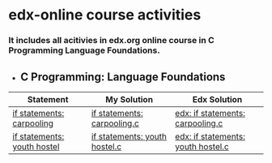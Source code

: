 # edx-online course activities
### It includes all acitivies in edx.org online course in C Programming Language Foundations.

  - ## C Programming: Language Foundations

| Statement| My Solution | Edx Solution |
|--|--|--|
|[if statements: carpooling](https://github.com/p3uj/edx---online-course-activities/blob/b0fb1c4eea420e6516a2fa757cb613f75e9c3ff2/if%20statements:%20carpooling.md)|[if statements: carpooling.c](https://github.com/p3uj/edx---online-course-activities/blob/c25700af32c17eadc95b7a860e38f8ccc55fb524/if%20statements:%20carpooling.c)|[edx: if statements: carpooling.c](https://github.com/p3uj/edx---online-course-activities/blob/25b74c82c13a1554d568c8cc7a007fcfd57939ac/edx:%20if%20statements:%20carpooling.c)
|[if statements: youth hostel](https://github.com/p3uj/edx---online-course-activities/blob/7b716ad742ea08874c26e344f37f0e2b822aeb7b/if%20statements:%20youth%20hostel.md)|[if statements: youth hostel.c](https://github.com/p3uj/edx---online-course-activities/blob/ec96123fbf3dc8d88d27b07b0d6f5496b5926081/if%20statements:%20youth%20hostel.c)|[edx: if statements: youth hostel.c](https://github.com/p3uj/edx---online-course-activities/blob/275614f3d2ca2ecd9c99f746f4b64ba35c99fdfc/edx:%20if%20statements:%20youth%20hostel.c)
